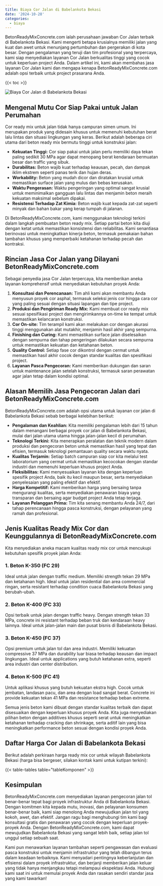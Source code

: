 ```yaml
---
title: Biaya Cor Jalan di Babelankota Bekasi
date: '2024-10-28'
categories:
  - biaya
---
```


BetonReadyMixConcrete.com ialah perusahaan jawaban Cor Jalan terbaik di Babelankota Bekasi. Kami mengerti betapa krusialnya memiliki jalan yang kuat dan awet untuk menunjang pertumbuhan dan pergerakan di kota besar. Dengan pengalaman yang teruji dan tim profesional yang terpercaya, kami siap menyediakan layanan Cor Jalan berkualitas tinggi yang cocok untuk keperluan project Anda. Dalam artikel ini, kami akan membahas jasa layanan Cor Jalan kami dan mengapa kenapa BetonReadyMixConcrete.com adalah opsi terbaik untuk project prasarana Anda.

{{< toc >}}

![Biaya Cor Jalan di Babelankota Bekasi](https://betoncor8.github.io/cor/harga-beton-readymix-concrete%20(44).png)

## Mengenal Mutu Cor Siap Pakai untuk Jalan Perumahan

Cor ready mix untuk jalan tidak hanya campuran simen umum. Ini merupakan produk yang didesain khusus untuk memenuhi kebutuhan berat lalu lintas dan situasi lingkungan yang keras. Berikut adalah beberapa ciri utama dari beton ready mix bermutu tinggi untuk konstruksi jalan:

- **Kekuatan Tinggi:** Cor siap pakai untuk jalan perlu memiliki daya tekan paling sedikit 30 MPa agar dapat menopang berat kendaraan bermuatan besar dan traffic yang sibuk.
- **Durabilitas:** Beton wajib kuat terhadap keausan, pecah, dan dampak iklim ekstrem seperti panas terik dan hujan deras.
- **Workability:** Beton yang mudah dicor dan diratakan krusial untuk memastikan surface jalan yang mulus dan bebas kerusakan.
- **Waktu Pengerasan:** Waktu pengeringan yang optimal sangat krusial untuk meminimalkan gangguan lalu lintas dan menjamin beton meraih kekuatan maksimal sebelum dipakai.
- **Resistensi Terhadap Zat Kimia:** Beton wajib kuat kepada zat-zat seperti minyak dan bahan bakar yang kerap tumpah di jalanan.

Di BetonReadyMixConcrete.com, kami menggunakan teknologi terkini dalam langkah pembuatan beton ready mix. Setiap partai beton kita diuji dengan ketat untuk memastikan konsistensi dan reliabilitas. Kami senantiasa berinovasi untuk meningkatkan kinerja beton, termasuk pemakaian bahan tambahan khusus yang memperbaiki ketahanan terhadap pecah dan kontraksi.

## Rincian Jasa Cor Jalan yang Dilayani BetonReadyMixConcrete.com

Sebagai penyedia jasa Cor Jalan terpercaya, kita memberikan aneka layanan komprehensif untuk menyediakan kebutuhan proyek Anda:

1. **Konsultasi dan Perencanaan:** Tim ahli kami akan membantu Anda menyusun proyek cor asphal, termasuk seleksi jenis cor hingga cara cor yang paling sesuai dengan situasi lapangan dan tipe project.
2. **Produksi dan Pengiriman Ready Mix:** Kami membuat cor ready mix sesuai spesifikasi project dan mengirimkannya on-time ke tempat untuk memastikan kelancaran konstruksi.
3. **Cor On-site:** Tim terampil kami akan melakukan cor dengan akurasi tinggi menggunakan alat mutakhir, menjamin hasil akhir yang sempurna.
4. **Finishing dan Curing:** Kami memastikan surface jalan diselesaikan dengan sempurna dan tahap pengeringan dilakukan secara sempurna untuk memastikan kekuatan dan ketahanan beton.
5. **Quality Control:** Setiap fase cor dikontrol dengan cermat untuk memastikan hasil akhir cocok dengan standar kualitas dan spesifikasi project.
6. **Layanan Pasca Pengecoran:** Kami memberikan dukungan dan saran untuk maintenance jalan setelah konstruksi, termasuk saran perawatan agar jalan tetap dalam kondisi optimal.

## Alasan Memilih Jasa Pengecoran Jalan dari BetonReadyMixConcrete.com

BetonReadyMixConcrete.com adalah opsi utama untuk layanan cor jalan di Babelankota Bekasi sebab berbagai kelebihan berikut:

- **Pengalaman dan Keahlian:** Kita memiliki pengalaman lebih dari 15 tahun dalam menangani berbagai proyek cor jalan di Babelankota Bekasi, mulai dari jalan utama utama hingga jalan-jalan kecil di perumahan.
- **Teknologi Terkini:** Kita menerapkan peralatan dan teknik modern dalam produksi dan pengecoran beton untuk memastikan hasil yang tepat dan efisien, termasuk teknologi pemantauan quality secara waktu nyata.
- **Kualitas Terjamin:** Setiap batch campuran siap cor kita melalui test laboratorium yang cermat untuk memastikan kecocokan dengan standar industri dan memenuhi keperluan khusus project Anda.
- **Fleksibilitas:** Kami menyesuaikan layanan kita dengan keperluan spesifik project Anda, baik itu kecil maupun besar, serta menyediakan penyelesaian yang paling efektif dan efektif.
- **Harga Kompetitif:** Kami memberikan harga yang bersaing tanpa mengurangi kualitas, serta menyediakan penawaran biaya yang transparan dan bersaing agar budget project Anda tetap terjaga.
- **Layanan Pelanggan Prima:** Tim kita senang membantu Anda 24/7, dari tahap perencanaan hingga pasca konstruksi, dengan pelayanan yang ramah dan profesional.

## Jenis Kualitas Ready Mix Cor dan Keunggulannya di BetonReadyMixConcrete.com

Kita menyediakan aneka macam kualitas ready mix cor untuk mencukupi kebutuhan spesifik proyek jalan Anda:

### 1\. Beton K-350 (FC 29)

Ideal untuk jalan dengan traffic medium. Memiliki strength tekan 29 MPa dan ketahanan high. Ideal untuk jalan residential dan area commercial ringan, serta resistant terhadap condition cuaca Babelankota Bekasi yang berubah-ubah.

### 2\. Beton K-400 (FC 33)

Opsi terbaik untuk jalan dengan traffic heavy. Dengan strength tekan 33 MPa, concrete ini resistant terhadap beban truk dan kendaraan heavy lainnya. Ideal untuk jalan-jalan main dan pusat bisnis di Babelankota Bekasi.

### 3\. Beton K-450 (FC 37)

Opsi premium untuk jalan tol dan area industri. Memiliki kekuatan compressive 37 MPa dan durability luar biasa terhadap keausan dan impact lingkungan. Ideal untuk applications yang butuh ketahanan extra, seperti area industri dan center distribution.

### 4\. Beton K-500 (FC 41)

Untuk aplikasi khusus yang butuh kekuatan ekstra high. Cocok untuk jembatan, landasan pacu, dan area dengan load sangat berat. Concrete ini provide kekuatan tekan 41 MPa dan resistance terhadap beban extreme.

Semua jenis beton kami dibuat dengan standar kualitas terbaik dan dapat disesuaikan dengan keperluan khusus proyek Anda. Kita juga menyediakan pilihan beton dengan additives khusus seperti serat untuk meningkatkan ketahanan terhadap cracking dan shrinkage, serta aditif lain yang bisa meningkatkan performance beton sesuai dengan kondisi proyek Anda.

## Daftar Harga Cor Jalan di Babelankota Bekasi

Berikut adalah perkiraan harga ready mix cor untuk wilayah Babelankota Bekasi (harga bisa bergeser, silakan kontak kami untuk kutipan terkini):

{{< table-tables table="tableKomponen" >}}

## Kesimpulan

BetonReadyMixConcrete.com menyediakan layanan pengecoran jalan tol benar-benar tepat bagi proyek infrastruktur Anda di Babelankota Bekasi. Dengan komitmen kita kepada mutu, inovasi, dan pelayanan konsumen benar-benar baik, kami siap menolong Anda mewujudkan jalan tol yang kokoh, awet, dan efektif. Jangan ragu bagi menghubungi tim kami bagi konsultasi gratis dan penawaran yang cocok dengan keperluan proyek-proyek Anda. Dengan BetonReadyMixConcrete.com, kami dapat mewujudkan Babelankota Bekasi yang sangat lebih baik, setiap jalan tol unggul setiap sebuah saat.

Kami pun menawarkan layanan tambahan seperti pengawasan dan evaluasi pasca konstruksi untuk menjamin infrastruktur yang telah dibangun terus dalam keadaan terbaiknya. Kami menyadari pentingnya keberlanjutan dan efisiensi dalam proyek infrastruktur, dan berjanji memberikan jalan keluar yang tidak hanya menjangkau tetapi melampaui ekspektasi Anda. Hubungi kami saat ini untuk memulai proyek Anda dan rasakan sendiri standar jasa yang kami tawarkan!
